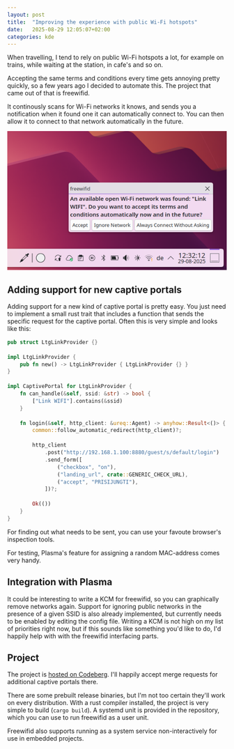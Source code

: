 ```yaml
---
layout: post
title:  "Improving the experience with public Wi-Fi hotspots"
date:   2025-08-29 12:05:07+02:00
categories: kde
---
```


When travelling, I tend to rely on public Wi-Fi hotspots a lot, for example on trains, while waiting at the station, in cafe's and so on.

Accepting the same terms and conditions every time gets annoying pretty quickly, so a few years ago I decided to automate this. The project that came out of that is freewifid.

It continously scans for Wi-Fi networks it knows, and sends you a notification when it found one it can automatically connect to. You can then allow it to connect to that network automatically in the future.

![A freewifid notification asking whether to connect to a known network](/img/freewifid/notification.png)


## Adding support for new captive portals

Adding support for a new kind of captive portal is pretty easy. You just need to implement a small rust trait that includes a function that sends the specific request for the captive portal. Often this is very simple and looks like this:

```rust
pub struct LtgLinkProvider {}

impl LtgLinkProvider {
    pub fn new() -> LtgLinkProvider { LtgLinkProvider {} }
}

impl CaptivePortal for LtgLinkProvider {
    fn can_handle(&self, ssid: &str) -> bool {
        ["Link WIFI"].contains(&ssid)
    }

    fn login(&self, http_client: &ureq::Agent) -> anyhow::Result<()> {
        common::follow_automatic_redirect(http_client)?;

        http_client
            .post("http://192.168.1.100:8880/guest/s/default/login")
            .send_form([
                ("checkbox", "on"),
                ("landing_url", crate::GENERIC_CHECK_URL),
                ("accept", "PRISIJUNGTI"),
            ])?;

        Ok(())
    }
}
```

For finding out what needs to be sent, you can use your favoute browser's inspection tools.

For testing, Plasma's feature for assigning a random MAC-address comes very handy.

## Integration with Plasma

It could be interesting to write a KCM for freewifid, so you can graphically remove networks again.
Support for ignoring public networks in the presence of a given SSID is also already implemented, but currently needs to be enabled by editing the config file.
Writing a KCM is not high on my list of priorities right now, but if this sounds like something you'd like to do, I'd happily help with with the freewifid interfacing parts.

## Project

The project is [hosted on Codeberg](https://codeberg.org/jbb/freewifid).
I'll happily accept merge requests for additional captive portals there.

There are some prebuilt release binaries, but I'm not too certain they'll work on every distribution.
With a rust compiler installed, the project is very simple to build (`cargo build`).
A systemd unit is provided in the repository, which you can use to run freewifid as a user unit.

Freewifid also supports running as a system service non-interactively for use in embedded projects.
